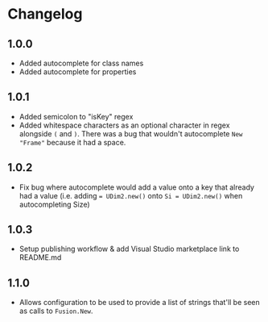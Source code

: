 # Changelog

## 1.0.0
- Added autocomplete for class names
- Added autocomplete for properties

## 1.0.1
- Added semicolon to "isKey" regex
- Added whitespace characters as an optional character in regex alongside `(` and `)`. There was a bug that wouldn't autocomplete `New "Frame"` because it had a space.

## 1.0.2
- Fix bug where autocomplete would add a value onto a key that already had a value (i.e. adding ``= UDim2.new()`` onto ``Si = UDim2.new()`` when autocompleting Size)

## 1.0.3
- Setup publishing workflow & add Visual Studio marketplace link to README.md

## 1.1.0
- Allows configuration to be used to provide a list of strings that'll be seen as calls to `Fusion.New`.